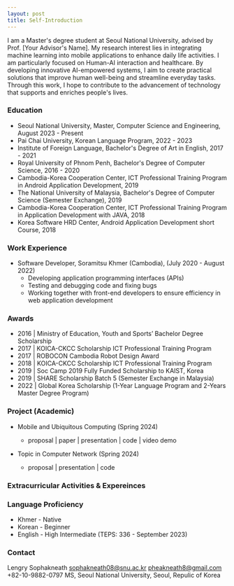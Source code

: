 ```yaml
---
layout: post
title: Self-Introduction
---
```


I am a Master's degree student at Seoul National University, advised by Prof. [Your Advisor's Name]. My research interest lies in integrating machine learning into mobile applications to enhance daily life activities. I am particularly focused on Human-AI interaction and healthcare. By developing innovative AI-empowered systems, I aim to create practical solutions that improve human well-being and streamline everyday tasks. Through this work, I hope to contribute to the advancement of technology that supports and enriches people's lives.

### Education

* Seoul National University, Master, Computer Science and Engineering, August 2023 - Present
* Pai Chai University, Korean Language Program, 2022 - 2023
* Institute of Foreign Language, Bachelor's Degree of Art in English, 2017 - 2021
* Royal University of Phnom Penh, Bachelor's Degree of Computer Science, 2016 - 2020
* Cambodia-Korea Cooperation Center, ICT Professional Training Program in Android Application Development, 2019
* The National University of Malaysia, Bachelor's Degree of Computer Science (Semester Exchange), 2019
* Cambodia-Korea Cooperation Center, ICT Professional Training Program in Application Development with JAVA, 2018
* Korea Software HRD Center, Android Application Development short Course, 2018

### Work Experience

* Software Developer, Soramitsu Khmer (Cambodia), (July 2020 - August 2022)
    * Developing application programming interfaces (APIs)
    * Testing and debugging code and fixing bugs
    * Working together with front-end developers to ensure efficiency in web application development

### Awards

* 2016 | Ministry of Education, Youth and Sports’ Bachelor Degree Scholarship
* 2017 | KOICA-CKCC Scholarship ICT Professional Training Program
* 2017 | ROBOCON Cambodia Robot Design Award
* 2018 | KOICA-CKCC Scholarship ICT Professional Training Program
* 2019 | Soc Camp 2019 Fully Funded Scholarship to KAIST, Korea
* 2019 | SHARE Scholarship Batch 5 (Semester Exchange in Malaysia)
* 2022 | Global Korea Scholarship (1-Year Language Program and 2-Years Master Degree Program)

### Project (Academic)

* Mobile and Ubiquitous Computing (Spring 2024)
    * proposal | paper | presentation | code | video demo

* Topic in Computer Network (Spring 2024)
    * proposal | presentation | code

### Extracurricular Activities & Expereinces

### Language Proficiency

* Khmer - Native
* Korean - Beginner
* English - High Intermediate (TEPS: 336 - September 2023)

### Contact
Lengry Sophakneath
sophakneath08@snu.ac.kr
pheakneath8@gmail.com
+82-10-9882-0797
MS, Seoul National University, Seoul, Repulic of Korea


